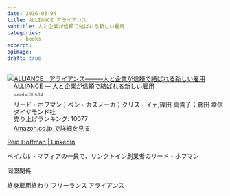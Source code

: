 ```yaml
---
date: 2016-03-04
title: ALLIANCE アライアンス
subtitle: 人と企業が信頼で結ばれる新しい雇用
categories: 
    - books
excerpt: 
ogimage: 
draft: true
---
```


<div class="azlink-box"><div class="azlink-image" style="float:left"><a href="http://www.amazon.co.jp/exec/obidos/ASIN/4478062579/warikiru-22/" name="azlinklink" target="_blank"><img src="http://ecx.images-amazon.com/images/I/41gKw0YxvVL._SL160_.jpg" alt="ALLIANCE　アライアンス―――人と企業が信頼で結ばれる新しい雇用" style="border:none" /></a></div><div class="azlink-info" style="float:left;margin-left:15px;line-height:120%"><div class="azlink-name" style="margin-bottom:10px;line-height:120%"><a href="http://www.amazon.co.jp/exec/obidos/ASIN/4478062579/warikiru-22/" name="azlinklink" target="_blank">ALLIANCE ― 人と企業が信頼で結ばれる新しい雇用</a><div class="azlink-powered-date" style="font-size:7pt;margin-top:5px;font-family:verdana;line-height:120%">posted at 2016.3.4</div></div><div class="azlink-detail">リード・ホフマン；ベン・カスノーカ；クリス・イェ,篠田 真貴子；倉田 幸信<br />ダイヤモンド社<br />売り上げランキング: 10077<br /></div><div class="azlink-link" style="margin-top:5px"><a href="http://www.amazon.co.jp/exec/obidos/ASIN/4478062579/warikiru-22/" target="_blank">Amazon.co.jp で詳細を見る</a></div></div><div class="azlink-footer" style="clear:left"></div></div>


[Reid Hoffman | LinkedIn](https://www.linkedin.com/in/reidhoffman)

ペイパル・マフィアの一員で、リンクトイン創業者のリード・ホフマン


同盟関係


終身雇用終わり
フリーランス
アライアンス
